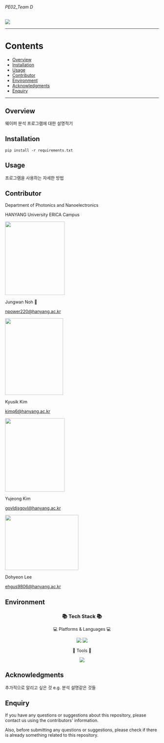 ###### PE02_Team D

<img src="https://capsule-render.vercel.app/api?type=waving&color=auto&height=200&section=header&text=Analyze+Wafer&fontSize=90" />

*****

# Contents  
- [Overview](#overview)     
- [Installation](#installation)  
- [Usage](#usage)  
- [Contributor](#contributor)
- [Environment](#environment)  
- [Acknowledgments](#acknowledgments)
- [Enquiry](#enquiry)  

*****

## Overview   
웨이퍼 분석 프로그램에 대한 설명적기

## Installation  
 ```{.python}
pip install -r requirements.txt
 ```

## Usage  
프로그램을 사용하는 자세한 방법

## Contributor  
Department of Photonics and Nanoelectronics

HANYANG University ERICA Campus


<img src="https://github.com/PE02teamD/project_main/assets/127360946/742c4597-5dca-40e8-8199-88ec694cd15a" width="195" height="240"/>


Jungwan Noh 👑

[npower220@hanyang.ac.kr](npower220@hanyang.ac.kr)

<img src="https://github.com/PE02teamD/project_main/assets/127360946/41083b56-6cdd-48a7-b609-101b4abdb7a1" width="190" height="250"/>


Kyusik Kim

[kimq6@hanyang.ac.kr](kimq6@hanyang.ac.kr)


<img src="https://github.com/PE02teamD/project_main/assets/127360946/371677b4-9e92-412f-aa83-78b35d472eb9" width="195" height="240"/>


Yujeong Kim

[govldjsgovl@hanyang.ac.kr](govldjsgovl@hanyang.ac.kr)

<img src="https://github.com/PE02teamD/project_main/assets/127360946/9e2c72d5-4ae3-4784-a986-ffe3a2cbe16b" width="240" height="180"/>

Dohyeon Lee

[ehgus9806@hanyang.ac.kr](ehgus9806@hanyang.ac.kr)

## Environment  
<div align=center>
	<h3>📚 Tech Stack 📚</h3>
	<p>💻 Platforms & Languages 💻</p>
</div>
<div align=center>
<img src="https://img.shields.io/badge/Python3.10-3776AB?style=flat&logo=python&logoColor=white"/>  
<img src="https://img.shields.io/badge/Window10-0078D6?style=flat&logo=Windows&logoColor=white"/>
</div>
<div align=center>
    <p>🔨 Tools 🔨</p>
    <img src="https://img.shields.io/badge/Github-181717?style=flat&logo=Github&logoColor=white"/>
</div>

## Acknowledgments  
추가적으로 알리고 싶은 것 e.g. 분석 설명같은 것들

## Enquiry  
If you have any questions or suggestions about this repository, please contact us using the contributors' information.  


Also, before submitting any questions or suggestions, please check if there is already something related to this repository.